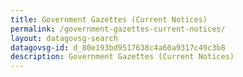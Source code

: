 ```yaml
---
title: Government Gazettes (Current Notices)
permalink: /government-gazettes-current-notices/
layout: datagovsg-search
datagovsg-id: d_80e193bd9517638c4a60a9317c49c3b8
description: Government Gazettes (Current Notices)
---
```

